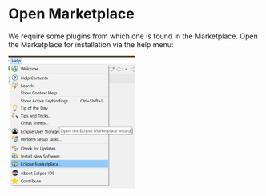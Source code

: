# Open Marketplace

We require some plugins from which one is found in the Marketplace. Open the Marketplace for installation via the help menu:

<style>
    img[alt=marketplace-menu-item] {
        width: 50%;
        height: 50%;
    }
</style>

![marketplace-menu-item](./images/open-eclipse-marketplace.png "Eclipse's market place call")



